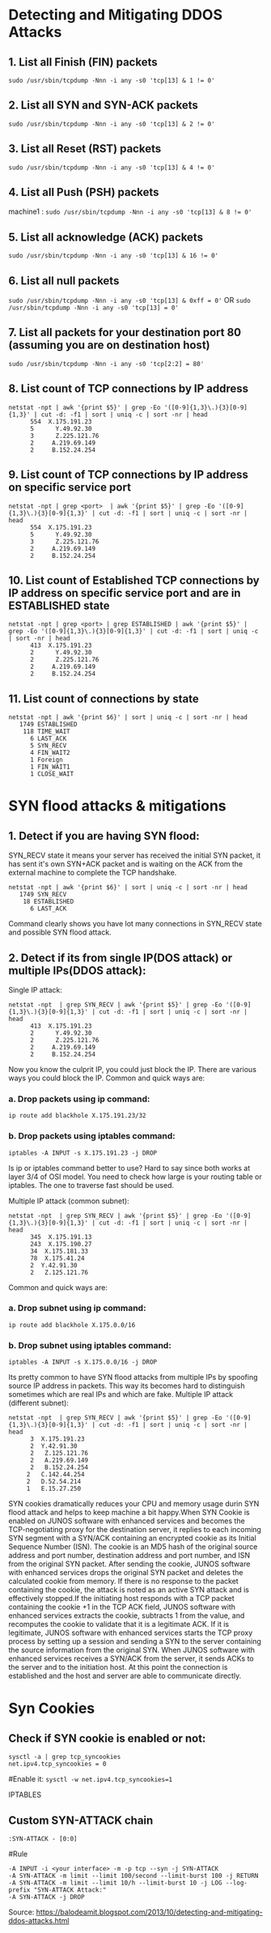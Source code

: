 
# Detecting and Mitigating DDOS Attacks

## 1. List all Finish (FIN) packets
```sudo /usr/sbin/tcpdump -Nnn -i any -s0 'tcp[13] & 1 != 0'```


## 2. List all SYN and SYN-ACK packets
```sudo /usr/sbin/tcpdump -Nnn -i any -s0 'tcp[13] & 2 != 0' ```


## 3. List all Reset (RST) packets
```sudo /usr/sbin/tcpdump -Nnn -i any -s0 'tcp[13] & 4 != 0'```


## 4. List all Push (PSH) packets
machine1 : ```sudo /usr/sbin/tcpdump -Nnn -i any -s0 'tcp[13] & 8 != 0'```


## 5. List all acknowledge (ACK) packets
```sudo /usr/sbin/tcpdump -Nnn -i any -s0 'tcp[13] & 16 != 0'```


## 6. List all null packets
```sudo /usr/sbin/tcpdump -Nnn -i any -s0 'tcp[13] & 0xff = 0'```
OR
```sudo /usr/sbin/tcpdump -Nnn -i any -s0 'tcp[13] = 0'```

## 7. List all packets for your destination port 80 (assuming you are on destination host)
```sudo /usr/sbin/tcpdump -Nnn -i any -s0 'tcp[2:2] = 80'```



## 8. List count of TCP connections by IP address

```
netstat -npt | awk '{print $5}' | grep -Eo '([0-9]{1,3}\.){3}[0-9]{1,3}' | cut -d: -f1 | sort | uniq -c | sort -nr | head
      554  X.175.191.23
      5      Y.49.92.30
      3      Z.225.121.76
      2     A.219.69.149
      2     B.152.24.254
```



## 9. List count of TCP connections by IP address on specific service port

```
netstat -npt | grep <port>  | awk '{print $5}' | grep -Eo '([0-9]{1,3}\.){3}[0-9]{1,3}' | cut -d: -f1 | sort | uniq -c | sort -nr | head
      554  X.175.191.23
      5      Y.49.92.30
      3      Z.225.121.76
      2     A.219.69.149
      2     B.152.24.254
```


## 10. List count of Established TCP connections by IP address  on specific service port and are in ESTABLISHED state

```
netstat -npt | grep <port> | grep ESTABLISHED | awk '{print $5}' | grep -Eo '([0-9]{1,3}\.){3}[0-9]{1,3}' | cut -d: -f1 | sort | uniq -c | sort -nr | head
      413  X.175.191.23
      2      Y.49.92.30
      2      Z.225.121.76
      2     A.219.69.149
      2     B.152.24.254
```

## 11. List count of connections by state

```
netstat -npt | awk '{print $6}' | sort | uniq -c | sort -nr | head
   1749 ESTABLISHED
    118 TIME_WAIT
      6 LAST_ACK
      5 SYN_RECV
      4 FIN_WAIT2
      1 Foreign
      1 FIN_WAIT1
      1 CLOSE_WAIT
```

# SYN flood attacks & mitigations

## 1. Detect if you are having SYN flood: 
SYN_RECV state it means your server has received the initial SYN packet, it has sent it's own SYN+ACK packet and is waiting on the ACK from the external machine to complete the TCP handshake.
```
netstat -npt | awk '{print $6}' | sort | uniq -c | sort -nr | head
   1749 SYN_RECV
    18 ESTABLISHED
      6 LAST_ACK
```

Command clearly shows you have lot many connections in SYN_RECV state and possible SYN flood attack.

## 2. Detect if its from single IP(DOS attack) or multiple IPs(DDOS attack):


Single IP attack:
```
netstat -npt  | grep SYN_RECV | awk '{print $5}' | grep -Eo '([0-9]{1,3}\.){3}[0-9]{1,3}' | cut -d: -f1 | sort | uniq -c | sort -nr | head
      413  X.175.191.23
      2      Y.49.92.30
      2      Z.225.121.76
      2     A.219.69.149
      2     B.152.24.254
```

Now you know the culprit IP, you could just block the IP. There are various ways you could block the IP.
Common and quick ways are:

### a. Drop packets using ip command: 

```ip route add blackhole X.175.191.23/32```

### b. Drop packets using iptables command:
```iptables -A INPUT -s X.175.191.23 -j DROP```

Is ip or iptables command better to use? Hard to say since both works at layer 3/4 of OSI model. You need to check how large is your routing table or iptables. The one to traverse fast should be used.

Multiple IP attack (common subnet):
```
netstat -npt  | grep SYN_RECV | awk '{print $5}' | grep -Eo '([0-9]{1,3}\.){3}[0-9]{1,3}' | cut -d: -f1 | sort | uniq -c | sort -nr | head
      345  X.175.191.13
      243  X.175.190.27
      34  X.175.181.33
      78  X.175.41.24
      2  Y.42.91.30
      2   Z.125.121.76
```

Common and quick ways are:
### a. Drop subnet using ip command: 
```ip route add blackhole X.175.0.0/16```

### b. Drop subnet using iptables command:
```iptables -A INPUT -s X.175.0.0/16 -j DROP```



Its pretty common to have SYN flood attacks from multiple IPs by spoofing source IP address in packets. This way its becomes hard to distinguish sometimes which are real IPs and which are fake.
Multiple IP attack (different subnet):
```
netstat -npt  | grep SYN_RECV | awk '{print $5}' | grep -Eo '([0-9]{1,3}\.){3}[0-9]{1,3}' | cut -d: -f1 | sort | uniq -c | sort -nr | head
      3  X.175.191.23
      2  Y.42.91.30
      2   Z.125.121.76
      2   A.219.69.149
      2   B.152.24.254
     2   C.142.44.254
     2   D.52.54.214
     1   E.15.27.250
```


SYN cookies dramatically reduces your CPU and memory usage durin SYN flood attack and helps to keep machine a bit happy.When SYN Cookie is enabled on JUNOS software with enhanced services and becomes the TCP-negotiating proxy for the destination server, it replies to each incoming SYN segment with a SYN/ACK containing an encrypted cookie as its Initial Sequence Number (ISN). The cookie is an MD5 hash of the original source address and port number, destination address and port number, and ISN from the original SYN packet. After sending the cookie, JUNOS software with enhanced services drops the original SYN packet and deletes the calculated cookie from memory. If there is no response to the packet containing the cookie, the attack is noted as an active SYN attack and is effectively stopped.If the initiating host responds with a TCP packet containing the cookie +1 in the TCP ACK field, JUNOS software with enhanced services extracts the cookie, subtracts 1 from the value, and recomputes the cookie to validate that it is a legitimate ACK. If it is legitimate, JUNOS software with enhanced services starts the TCP proxy process by setting up a session and sending a SYN to the server containing the source information from the original SYN. When JUNOS software with enhanced services receives a SYN/ACK from the server, it sends ACKs to the server and to the initiation host. At this point the connection is established and the host and server are able to communicate directly.

# Syn Cookies
## Check if SYN cookie is enabled or not:

```
sysctl -a | grep tcp_syncookies
net.ipv4.tcp_syncookies = 0
```
#Enable it:
```sysctl -w net.ipv4.tcp_syncookies=1```


IPTABLES
## Custom SYN-ATTACK chain
```:SYN-ATTACK - [0:0]```

#Rule
```
-A INPUT -i <your interface> -m -p tcp --syn -j SYN-ATTACK
-A SYN-ATTACK -m limit --limit 100/second --limit-burst 100 -j RETURN
-A SYN-ATTACK -m limit --limit 10/h --limit-burst 10 -j LOG --log-prefix "SYN-ATTACK Attack:"
-A SYN-ATTACK -j DROP
```

Source: https://balodeamit.blogspot.com/2013/10/detecting-and-mitigating-ddos-attacks.html 

